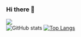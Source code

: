 ### Hi there 👋


<!--
**mareasperez/mareasperez** is a ✨ _special_ ✨ repository because its `README.md` (this file) appears on your GitHub profile.

Here are some ideas to get you started:

- 🔭 I’m currently working on  JOBITXcode...
- 🌱 I’m currently learning Flask...
- 👯 I’m looking to collaborate on ...
- 🤔 I’m looking for help with ...
- 💬 Ask me about Python, ...
- 📫 How to reach me: ...
- 😄 Pronouns: ...
- ⚡ Fun fact: ...
-->
![](https://visitor-badge.laobi.icu/badge?page_id=mareasperez.mareasperez)
</br>
![GitHub stats](https://github-readme-stats.vercel.app/api?username=mareasperez&show_icons=true)
[![Top Langs](https://github-readme-stats.vercel.app/api/top-langs/?username=mareasperez)](https://github.com/mareasperez/github-readme-stats)
